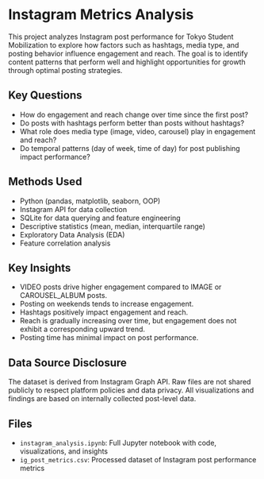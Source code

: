 # Instagram Metrics Analysis
This project analyzes Instagram post performance for Tokyo Student Mobilization to explore how factors such as hashtags, media type, and posting behavior influence engagement and reach. The goal is to identify content patterns that perform well and highlight opportunities for growth through optimal posting strategies. 

## Key Questions
- How do engagement and reach change over time since the first post?  
- Do posts with hashtags perform better than posts without hashtags?  
- What role does media type (image, video, carousel) play in engagement and reach?  
- Do temporal patterns (day of week, time of day) for post publishing impact performance?  

## Methods Used
- Python (pandas, matplotlib, seaborn, OOP)
- Instagram API for data collection
- SQLite for data querying and feature engineering
- Descriptive statistics (mean, median, interquartile range) 
- Exploratory Data Analysis (EDA)
- Feature correlation analysis 

## Key Insights
- VIDEO posts drive higher engagement compared to IMAGE or CAROUSEL_ALBUM posts.
- Posting on weekends tends to increase engagement.
- Hashtags positively impact engagement and reach.
- Reach is gradually increasing over time, but engagement does not exhibit a corresponding upward trend.
- Posting time has minimal impact on post performance.


## Data Source Disclosure
The dataset is derived from Instagram Graph API. Raw files are not shared publicly to respect platform policies and data privacy. All visualizations and findings are based on internally collected post-level data.  

## Files
- `instagram_analysis.ipynb`: Full Jupyter notebook with code, visualizations, and insights
- `ig_post_metrics.csv`: Processed dataset of Instagram post performance metrics
